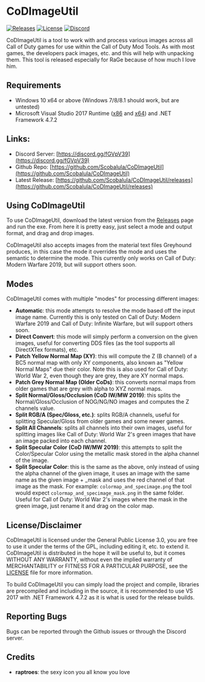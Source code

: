 # CoDImageUtil
[![Releases](https://img.shields.io/github/downloads/Scobalula/CoDImageUtil/total.svg)](https://github.com/Scobalula/CoDImageUtil/releases) [![License](https://img.shields.io/github/license/Scobalula/CoDImageUtil.svg)](https://github.com/Scobalula/CoDImageUtil/blob/master/LICENSE) [![Discord](https://img.shields.io/badge/chat-Discord-blue.svg)](https://discord.gg/fGVpV39)

CoDImageUtil is a tool to work with and process various images across all Call of Duty games for use within the Call of Duty Mod Tools. As with most games, the developers pack images, etc. and this will help with unpacking them. This tool is released especially for RaGe because of how much I love him.

## Requirements

* Windows 10 x64 or above (Windows 7/8/8.1 should work, but are untested)
* Microsoft Visual Studio 2017 Runtime ([x86](https://aka.ms/vs/16/release/vc_redist.x86.exe) and [x64](https://aka.ms/vs/16/release/vc_redist.x64.exe)) and .NET Framework 4.7.2

## Links:
* Discord Server: [https://discord.gg/fGVpV39](https://discord.gg/fGVpV39)
* Github Repo: [https://github.com/Scobalula/CoDImageUtil](https://github.com/Scobalula/CoDImageUtil)
* Latest Release: [https://github.com/Scobalula/CoDImageUtil/releases](https://github.com/Scobalula/CoDImageUtil/releases)

## Using CoDImageUtil

To use CoDImageUtil, download the latest version from the [Releases](https://github.com/Scobalula/CoDImageUtil/releases) page and run the exe. From here it is pretty easy, just select a mode and output format, and drag and drop images.

CoDImageUtil also accepts images from the material text files Greyhound produces, in this case the mode it overrides the mode and uses the semantic to determine the mode. This currently only works on Call of Duty: Modern Warfare 2019, but will support others soon.

## Modes

CoDImageUtil comes with multiple "modes" for processing different images:

* **Automatic**: this mode attempts to resolve the mode based off the input image name. Currently this is only tested on Call of Duty: Modern Warfare 2019 and Call of Duty: Infinite Warfare, but will support others soon.
* **Direct Convert**: this mode will simply perform a conversion on the given images, useful for converting DDS files (as the tool supports all DirectXTex formats), etc.
* **Patch Yellow Normal Map (XY)**: this will compute the Z (B channel) of a BC5 normal map with only XY components, also known as "Yellow Normal Maps" due their color. Note this is also used for Call of Duty: World War 2, even though they are grey, they are XY normal maps.
* **Patch Grey Normal Map (Older CoDs)**: this converts normal maps from older games that are grey with alpha to XYZ normal maps.
* **Split Normal/Gloss/Occlusion (CoD IW/MW 2019)**: this splits the Normal/Gloss/Occlusion of NOG/NG/NO images and computes the Z channels value.
* **Split RGB/A (Spec/Gloss, etc.)**: splits RGB/A channels, useful for splitting Specular/Gloss from older games and some newer games.
* **Split All Channels**: splits all channels into their own images, useful for splitting images like Call of Duty: World War 2's green images that have an image packed into each channel.
* **Split Specular Color (CoD IW/MW 2019)**: this attempts to split the Color/Specular Color using the metallic mask stored in the alpha channel of the image.
* **Split Specular Color**: this is the same as the above, only instead of using the alpha channel of the given image, it uses an image with the same name as the given image + _mask and uses the red channel of that image as the mask. For example: `colormap_and_specimage.png` the tool would expect `colormap_and_specimage_mask.png` in the same folder. Useful for Call of Duty: World War 2's images where the mask in the green image, just rename it and drag on the color map.

## License/Disclaimer

CoDImageUtil is licensed under the General Public License 3.0, you are free to use it under the terms of the GPL, including editing it, etc. to extend it. CoDImageUtil is distributed in the hope it will be useful to, but it comes WITHOUT  ANY WARRANTY, without even the implied warranty of MERCHANTABILITY or FITNESS FOR A PARTICULAR PURPOSE, see the [LICENSE](https://github.com/Scobalula/CoDImageUtil/blob/master/LICENSE) file for more information.

To build CoDImageUtil you can simply load the project and compile, libraries are precompiled and including in the source, it is recommended to use VS 2017 with .NET Framework 4.7.2 as it is what is used for the release builds.

## Reporting Bugs

Bugs can be reported through the Github issues or through the Discord server.

## Credits

* **raptroes**: the sexy icon you all know you love